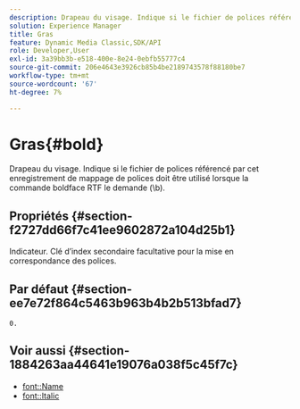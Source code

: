 ```yaml
---
description: Drapeau du visage. Indique si le fichier de polices référencé par cet enregistrement de mappage de polices doit être utilisé lorsque la commande boldface RTF le demande (\b).
solution: Experience Manager
title: Gras
feature: Dynamic Media Classic,SDK/API
role: Developer,User
exl-id: 3a39bb3b-e518-400e-8e24-0ebfb55777c4
source-git-commit: 206e4643e3926cb85b4be2189743578f88180be7
workflow-type: tm+mt
source-wordcount: '67'
ht-degree: 7%

---
```


# Gras{#bold}

Drapeau du visage. Indique si le fichier de polices référencé par cet enregistrement de mappage de polices doit être utilisé lorsque la commande boldface RTF le demande (\b).

## Propriétés {#section-f2727dd66f7c41ee9602872a104d25b1}

Indicateur. Clé d’index secondaire facultative pour la mise en correspondance des polices.

## Par défaut {#section-ee7e72f864c5463b963b4b2b513bfad7}

`0.`

## Voir aussi {#section-1884263aa44641e19076a038f5c45f7c}

* [font::Name](r-name-font.md#reference_C55889877DC54AABB60734DCDE86EE76)
* [font::Italic](../../../../../is-api/image-catalog/image-serving-api-ref/c-image-catalog-reference/c-font-map-reference/r-italic-font.md#reference-dc04a532b34a41af81b0b9644acfaad6)
